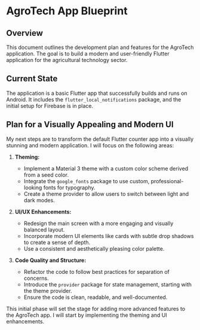 # AgroTech App Blueprint

## Overview

This document outlines the development plan and features for the AgroTech application. The goal is to build a modern and user-friendly Flutter application for the agricultural technology sector.

## Current State

The application is a basic Flutter app that successfully builds and runs on Android. It includes the `flutter_local_notifications` package, and the initial setup for Firebase is in place.

## Plan for a Visually Appealing and Modern UI

My next steps are to transform the default Flutter counter app into a visually stunning and modern application. I will focus on the following areas:

1.  **Theming:**
    *   Implement a Material 3 theme with a custom color scheme derived from a seed color.
    *   Integrate the `google_fonts` package to use custom, professional-looking fonts for typography.
    *   Create a theme provider to allow users to switch between light and dark modes.

2.  **UI/UX Enhancements:**
    *   Redesign the main screen with a more engaging and visually balanced layout.
    *   Incorporate modern UI elements like cards with subtle drop shadows to create a sense of depth.
    *   Use a consistent and aesthetically pleasing color palette.

3.  **Code Quality and Structure:**
    *   Refactor the code to follow best practices for separation of concerns.
    *   Introduce the `provider` package for state management, starting with the theme provider.
    *   Ensure the code is clean, readable, and well-documented.

This initial phase will set the stage for adding more advanced features to the AgroTech app. I will start by implementing the theming and UI enhancements.
